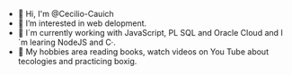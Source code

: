 - 👋 Hi, I'm @Cecilio-Cauich
- 👀 I’m interested in web delopment.
- 🌱 I´m currently working with JavaScript, PL SQL and Oracle Cloud and I´m learing NodeJS and C·.
- 🚀 My hobbies area reading books, watch videos on You Tube about tecologies and practicing boxig.
<!---
Cecilio-Cauich/Cecilio-Cauich is a ✨ special ✨ repository because its `README.md` (this file) appears on your GitHub profile.
You can click the Preview link to take a look at your changes.
--->
